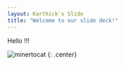 ```yaml
---
layout: Karthick's Slide
title: "Welcome to our slide deck!"
---
```


Hello !!!

![minertocat](https://octodex.github.com/images/minertocat.png)
{: .center}
